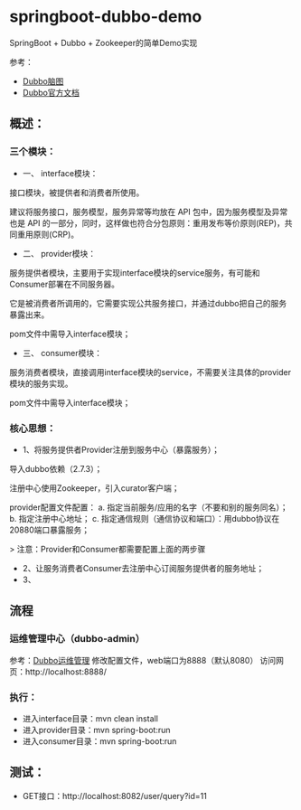 # springboot-dubbo-demo
SpringBoot + Dubbo + Zookeeper的简单Demo实现

参考：
- [Dubbo脑图](https://naotu.baidu.com/file/526898c98f147f31375a6e4e6df5f9e8)
- [Dubbo官方文档](http://dubbo.apache.org/zh-cn/docs/user/new-features-in-a-glance.html)

## 概述：
### 三个模块：
- 一、 interface模块：
<p>接口模块，被提供者和消费者所使用。
<p>建议将服务接口，服务模型，服务异常等均放在 API 包中，因为服务模型及异常也是 API 的一部分，同时，这样做也符合分包原则：重用发布等价原则(REP)，共同重用原则(CRP)。

- 二、 provider模块：
<p>服务提供者模块，主要用于实现interface模块的service服务，有可能和Consumer部署在不同服务器。
<p>它是被消费者所调用的，它需要实现公共服务接口，并通过dubbo把自己的服务暴露出来。
<p>pom文件中需导入interface模块；

- 三、 consumer模块：
<p>服务消费者模块，直接调用interface模块的service，不需要关注具体的provider模块的服务实现。
<p>pom文件中需导入interface模块；

### 核心思想：
- 1、将服务提供者Provider注册到服务中心（暴露服务）；
<p>导入dubbo依赖（2.7.3）；
<p>注册中心使用Zookeeper，引入curator客户端；
<p> provider配置文件配置：
a. 指定当前服务/应用的名字（不要和别的服务同名）；
b. 指定注册中心地址；
c. 指定通信规则（通信协议和端口）：用dubbo协议在20880端口暴露服务；
<p> > 注意：Provider和Consumer都需要配置上面的两步骤

- 2、让服务消费者Consumer去注册中心订阅服务提供者的服务地址；
- 3、

## 流程
### 运维管理中心（dubbo-admin）
参考：[Dubbo运维管理](http://dubbo.apache.org/zh-cn/docs/admin/introduction.html)
修改配置文件，web端口为8888（默认8080）
访问网页：http://localhost:8888/

### 执行：
- 进入interface目录：mvn clean install
- 进入provider目录：mvn spring-boot:run
- 进入consumer目录：mvn spring-boot:run
## 测试：
- GET接口：http://localhost:8082/user/query?id=11

